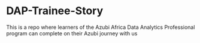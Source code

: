 # DAP-Trainee-Story
This is a repo where learners of the Azubi Africa Data Analytics Professional program can complete on their Azubi journey with us

